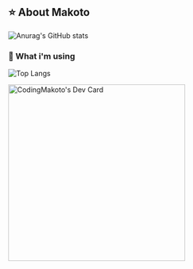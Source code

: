 <!--
**CodingMakoto/CodingMakoto** is a ✨ _special_ ✨ repository because its `README.md` (this file) appears on your GitHub profile.
-->

## ⭐ About Makoto

![Anurag's GitHub stats](https://github-readme-stats.vercel.app/api?username=codingmakoto&show_icons=true&theme=apprentice)

### 🚀 What i'm using

![Top Langs](https://github-readme-stats.vercel.app/api/top-langs/?username=codingmakoto&layout=compact&theme=apprentice)


<a href="https://app.daily.dev/codingmakoto"><img src="https://api.daily.dev/devcards/v2/7Agtc9gyx01duaM0p7xke.png?type=default&r=8x2" width="356" alt="CodingMakoto's Dev Card"/></a>
